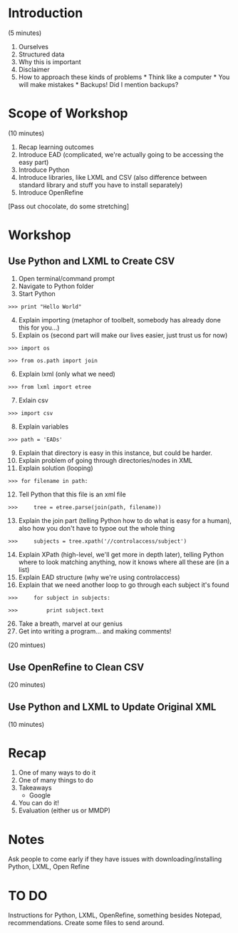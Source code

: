 Introduction
============

(5 minutes)

  1. Ourselves
  2. Structured data
  3. Why this is important
  4. Disclaimer
  5. How to approach these kinds of problems
    * Think like a computer
    * You will make mistakes
    * Backups! Did I mention backups?
  
Scope of Workshop 
=================

(10 minutes)

  1. Recap learning outcomes
  2. Introduce EAD (complicated, we're actually going to be accessing the easy part)
  3. Introduce Python
  4. Introduce libraries, like LXML and CSV (also difference between standard library and stuff you have to install separately)
  5. Introduce OpenRefine
  
[Pass out chocolate, do some stretching]

Workshop
========

Use Python and LXML to Create CSV
---------------------------------

  1. Open terminal/command prompt
  2. Navigate to Python folder
  3. Start Python
  
<pre><code>>>> print "Hello World"</code></pre>
  
  4. Explain importing (metaphor of toolbelt, somebody has already done this for you...)
  5. Explain os (second part will make our lives easier, just trust us for now)

<pre><code>>>> import os</code></pre>
<pre><code>>>> from os.path import join</code></pre>

  6. Explain lxml (only what we need)

<pre><code>>>> from lxml import etree</code></pre>

  7. Exlain csv

<pre><code>>>> import csv</code></pre>
  
  8. Explain variables

<pre><code>>>> path = 'EADs'</code></pre>

  9. Explain that directory is easy in this instance, but could be harder.
  10. Explain problem of going through directories/nodes in XML
  11. Explain solution (looping)
<pre><code>>>> for filename in path:</code></pre>

  12. Tell Python that this file is an xml file
  
<pre><code>>>>     tree = etree.parse(join(path, filename))</code></pre>
 
  13. Explain the join part (telling Python how to do what is easy for a human), also how you don't have to typoe out the whole thing
  
<pre><code>>>>     subjects = tree.xpath('//controlaccess/subject')</code></pre>
 
  14. Explain XPath (high-level, we'll get more in depth later), telling Python where to look matching anything, now it knows where all these are (in a list)
  15. Explain EAD structure (why we're using controlaccess)
  16. Explain that we need another loop to go through each subject it's found

<pre><code>>>>     for subject in subjects:</code></pre>
<pre><code>>>>         print subject.text</code></pre>
  
  26. Take a breath, marvel at our genius
  27. Get into writing a program... and making comments!

(20 mintues)

Use OpenRefine to Clean CSV
---------------------------

(20 minutes)

Use Python and LXML to Update Original XML
------------------------------------------

(10 minutes)

Recap
=====

  1. One of many ways to do it
  2. One of many things to do
  3. Takeaways
     * Google
  4. You can do it!
  5. Evaluation (either us or MMDP)
  
Notes
=====

Ask people to come early if they have issues with downloading/installing Python, LXML, Open Refine

TO DO
=====
Instructions for Python, LXML, OpenRefine, something besides Notepad, recommendations.
Create some files to send around.